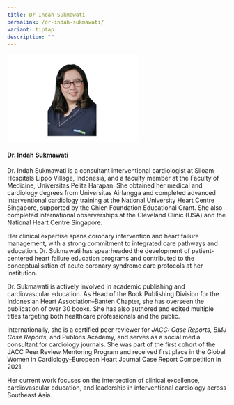 ```yaml
---
title: Dr Indah Sukmawati
permalink: /dr-indah-sukmawati/
variant: tiptap
description: ""
---
```

<div class="isomer-image-wrapper">
<img style="width: 60%;" height="auto" width="100%" alt="" src="/images/ASPIRE Network /Indah_Sukmawati.png">
</div>
<h4>Dr. Indah Sukmawati</h4>
<p>Dr. Indah Sukmawati is a consultant interventional cardiologist at Siloam
Hospitals Lippo Village, Indonesia, and a faculty member at the Faculty
of Medicine, Universitas Pelita Harapan. She obtained her medical and cardiology
degrees from Universitas Airlangga and completed advanced interventional
cardiology training at the National University Heart Centre Singapore,
supported by the Chien Foundation Educational Grant. She also completed
international observerships at the Cleveland Clinic (USA) and the National
Heart Centre Singapore.</p>
<p>Her clinical expertise spans coronary intervention and heart failure management,
with a strong commitment to integrated care pathways and education. Dr.
Sukmawati has spearheaded the development of patient-centered heart failure
education programs and contributed to the conceptualisation of acute coronary
syndrome care protocols at her institution.</p>
<p>Dr. Sukmawati is actively involved in academic publishing and cardiovascular
education. As Head of the Book Publishing Division for the Indonesian Heart
Association–Banten Chapter, she has overseen the publication of over 30
books. She has also authored and edited multiple titles targeting both
healthcare professionals and the public.</p>
<p>Internationally, she is a certified peer reviewer for <em>JACC: Case Reports, BMJ Case Reports</em>,
and Publons Academy, and serves as a social media consultant for cardiology
journals. She was part of the first cohort of the JACC Peer Review Mentoring
Program and received first place in the Global Women in Cardiology–European
Heart Journal Case Report Competition in 2021.</p>
<p>Her current work focuses on the intersection of clinical excellence, cardiovascular
education, and leadership in interventional cardiology across Southeast
Asia.</p>